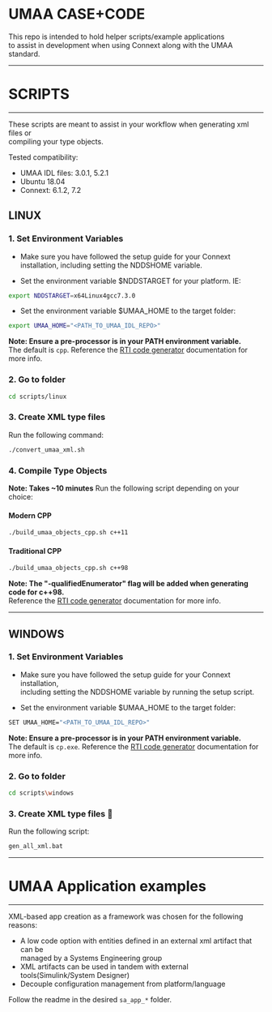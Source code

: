 # UMAA CASE+CODE

This repo is intended to hold helper scripts/example applications  
to assist in development when using Connext along with the UMAA standard. 


--------------------------------------------------------------------------------
# SCRIPTS
--------------------------------------------------------------------------------
These scripts are meant to assist in your workflow when generating xml files or  
compiling your type objects.

Tested compatibility:  
- UMAA IDL files: 3.0.1, 5.2.1
- Ubuntu 18.04
- Connext: 6.1.2, 7.2

## LINUX

### 1. Set Environment Variables
- Make sure you have followed the setup guide for your Connext installation, 
including setting the NDDSHOME variable.

- Set the environment variable $NDDSTARGET for your platform. IE:
```sh
export NDDSTARGET=x64Linux4gcc7.3.0
```
- Set the environment variable $UMAA_HOME to the target folder:
```sh
export UMAA_HOME="<PATH_TO_UMAA_IDL_REPO>"
```
**Note: Ensure a pre-processor is in your PATH environment variable.**  
The default is `cpp`. Reference the [RTI code generator](https://community.rti.com/static/documentation/connext-dds/6.1.2/doc/manuals/connext_dds_professional/code_generator/users_manual/index.htm) documentation for more info.


### 2. Go to folder
```sh
cd scripts/linux
```

### 3. Create XML type files
Run the following command:
```sh
./convert_umaa_xml.sh
```

### 4. Compile Type Objects
**Note: Takes ~10 minutes**
Run the following script depending on your choice:

#### Modern CPP
```sh
./build_umaa_objects_cpp.sh c++11
```
#### Traditional CPP
```sh
./build_umaa_objects_cpp.sh c++98
```
**Note: The "-qualifiedEnumerator" flag will be added when generating code for c++98.**  
Reference the [RTI code generator](https://community.rti.com/static/documentation/connext-dds/6.1.2/doc/manuals/connext_dds_professional/code_generator/users_manual/index.htm) documentation for more info.
________________________________________________________________________________

## WINDOWS

### 1. Set Environment Variables

- Make sure you have followed the setup guide for your Connext installation,  
including setting the NDDSHOME variable by running the setup script.

- Set the environment variable $UMAA_HOME to the target folder:
```sh
SET UMAA_HOME="<PATH_TO_UMAA_IDL_REPO>"
```

**Note: Ensure a pre-processor is in your PATH environment variable.**  
The default is `cp.exe`. Reference the [RTI code generator](https://community.rti.com/static/documentation/connext-dds/6.1.2/doc/manuals/connext_dds_professional/code_generator/users_manual/index.htm) documentation for more info.


### 2. Go to folder
```sh
cd scripts\windows
```

### 3. Create XML type files :wrench:

Run the following script:
```sh
gen_all_xml.bat
```

--------------------------------------------------------------------------------
# UMAA Application examples
--------------------------------------------------------------------------------

XML-based app creation as a framework was chosen for the following reasons:  

- A low code option with entities defined in an external xml artifact that can be  
    managed by a Systems Engineering group  
- XML artifacts can be used in tandem with external tools(Simulink/System Designer)  
- Decouple configuration management from platform/language


Follow the readme in the desired `sa_app_*` folder.
